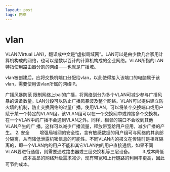 ```yaml
---
layout: post
tags: 网络
---
```




# vlan

VLAN(Virtual LAN)，翻译成中文是“虚拟局域网”。LAN可以是由少数几台家用计算机构成的网络，也可以是数以百计的计算机构成的企业网络。VLAN所指的LAN特指使用路由器分割的网络——也就是广播域。

vlan被创建后，应将交换机端口分配给vlan，以此使得接入该端口的电脑属于该vlan，需要使用该vlan所属的网络IP。

 广播风暴防范
限制网络上bai的广播，将网络划分为多个VLAN可减少参与广播风暴的设备数量。LAN分段可以防止广播风暴波及整个网络。VLAN可以提供建立防火墙的机制，防止交换网络的过量广播。使用VLAN，可以将某个交换端口或用户赋于某一个特定的VLAN组，该VLAN组可以在一个交换网中或跨接多个交换机，在一个VLAN中的广播不会送到VLAN之外。同样，相邻的端口不会收到其他VLAN产生的广 播。这样可以减少广播流量，释放带宽给用户应用，减少广播的产生。
2. 安全
　　增强局域网的安全性，含有敏感数据的用户组可与网络的其余部分隔离，从而降低泄露机密信息的可能性。不同VLAN内的报文在传输时是相互隔离的，即一个VLAN内的用户不能和其它VLAN内的用户直接通信，如果不同VLAN要进行通信，则需要通过路由器或三层交换机等三层设备。
　　3.成本降低
　　　　成本高昂的网络升级需求减少，现有带宽和上行链路的利用率更高，因此可节约成本。